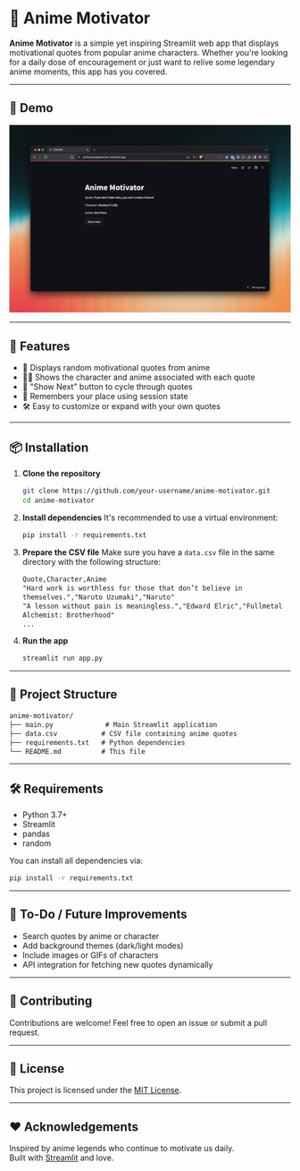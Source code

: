 # 🌸 Anime Motivator

**Anime Motivator** is a simple yet inspiring Streamlit web app that displays motivational quotes from popular anime characters. Whether you're looking for a daily dose of encouragement or just want to relive some legendary anime moments, this app has you covered.

---

## 📸 Demo

![Anime Motivator Demo](image.png)

---

## 🚀 Features

- 🎌 Displays random motivational quotes from anime
- 🧑‍🎤 Shows the character and anime associated with each quote
- 🔁 "Show Next" button to cycle through quotes
- 💾 Remembers your place using session state
- 🛠 Easy to customize or expand with your own quotes

---

## 📦 Installation

1. **Clone the repository**
   ```bash
   git clone https://github.com/your-username/anime-motivator.git
   cd anime-motivator
   ```

2. **Install dependencies**
   It's recommended to use a virtual environment:
   ```bash
   pip install -r requirements.txt
   ```

3. **Prepare the CSV file**
   Make sure you have a `data.csv` file in the same directory with the following structure:

   ```csv
   Quote,Character,Anime
   "Hard work is worthless for those that don’t believe in themselves.","Naruto Uzumaki","Naruto"
   "A lesson without pain is meaningless.","Edward Elric","Fullmetal Alchemist: Brotherhood"
   ...
   ```

4. **Run the app**
   ```bash
   streamlit run app.py
   ```

---

## 🧾 Project Structure

```
anime-motivator/
├── main.py             # Main Streamlit application
├── data.csv           # CSV file containing anime quotes
├── requirements.txt   # Python dependencies
└── README.md          # This file
```

---

## 🛠 Requirements

- Python 3.7+
- Streamlit
- pandas
- random

You can install all dependencies via:

```bash
pip install -r requirements.txt
```

---

## 📌 To-Do / Future Improvements

- Search quotes by anime or character
- Add background themes (dark/light modes)
- Include images or GIFs of characters
- API integration for fetching new quotes dynamically

---

## 🤝 Contributing

Contributions are welcome! Feel free to open an issue or submit a pull request.

---

## 📃 License

This project is licensed under the [MIT License](LICENSE).

---

## ❤️ Acknowledgements

Inspired by anime legends who continue to motivate us daily.  
Built with [Streamlit](https://streamlit.io/) and love.
